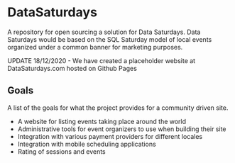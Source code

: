 # DataSaturdays
A repository for open sourcing a solution for Data Saturdays. Data Saturdays would be based on the SQL Saturday model of local events organized under a common banner for marketing purposes.

UPDATE 18/12/2020 - We have created a placeholder website at DataSaturdays.com hosted on Github Pages

## Goals
A list of the goals for what the project provides for a community driven site.

- A website for listing events taking place around the world
- Administrative tools for event organizers to use when building their site
- Integration with various payment providers for different locales
- Integration with mobile scheduling applications
- Rating of sessions and events
